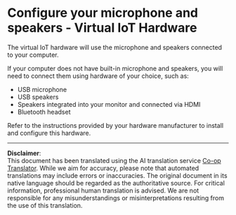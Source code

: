 <!--
CO_OP_TRANSLATOR_METADATA:
{
  "original_hash": "7a65ee743f916276a2848b8a9491feb7",
  "translation_date": "2025-08-28T19:24:41+00:00",
  "source_file": "6-consumer/lessons/1-speech-recognition/virtual-device-microphone.md",
  "language_code": "en"
}
-->
# Configure your microphone and speakers - Virtual IoT Hardware

The virtual IoT hardware will use the microphone and speakers connected to your computer.

If your computer does not have built-in microphone and speakers, you will need to connect them using hardware of your choice, such as:

* USB microphone
* USB speakers
* Speakers integrated into your monitor and connected via HDMI
* Bluetooth headset

Refer to the instructions provided by your hardware manufacturer to install and configure this hardware.

---

**Disclaimer**:  
This document has been translated using the AI translation service [Co-op Translator](https://github.com/Azure/co-op-translator). While we aim for accuracy, please note that automated translations may include errors or inaccuracies. The original document in its native language should be regarded as the authoritative source. For critical information, professional human translation is advised. We are not responsible for any misunderstandings or misinterpretations resulting from the use of this translation.